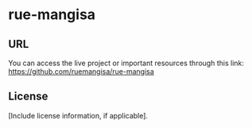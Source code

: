 # rue-mangisa

## URL
You can access the live project or important resources through this link: https://github.com/ruemangisa/rue-mangisa

## License
[Include license information, if applicable].
